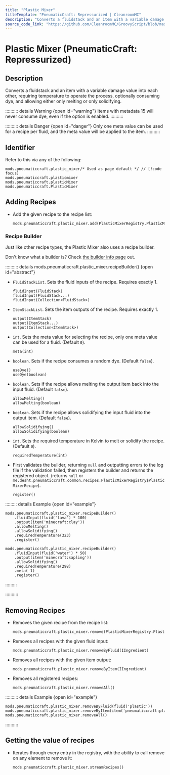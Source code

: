 ```yaml
---
title: "Plastic Mixer"
titleTemplate: "PneumaticCraft: Repressurized | CleanroomMC"
description: "Converts a fluidstack and an item with a variable damage value into each other, requiring temperature to operate the process, optionally consuming dye, and allowing either only melting or only solidifying."
source_code_link: "https://github.com/CleanroomMC/GroovyScript/blob/master/src/main/java/com/cleanroommc/groovyscript/compat/mods/pneumaticcraft/PlasticMixer.java"
---
```


# Plastic Mixer (PneumaticCraft: Repressurized)

## Description

Converts a fluidstack and an item with a variable damage value into each other, requiring temperature to operate the process, optionally consuming dye, and allowing either only melting or only solidifying.

:::::::::: details Warning {open id="warning"}
Items with metadata 15 will never consume dye, even if the option is enabled.
::::::::::

:::::::::: details Danger {open id="danger"}
Only one meta value can be used for a recipe per fluid, and the meta value will be applied to the item.
::::::::::

## Identifier

Refer to this via any of the following:

```groovy:no-line-numbers {1}
mods.pneumaticcraft.plastic_mixer/* Used as page default */ // [!code focus]
mods.pneumaticcraft.plasticmixer
mods.pneumaticcraft.plasticMixer
mods.pneumaticcraft.PlasticMixer
```


## Adding Recipes

- Add the given recipe to the recipe list:

    ```groovy:no-line-numbers
    mods.pneumaticcraft.plastic_mixer.add(PlasticMixerRegistry.PlasticMixerRecipe)
    ```


### Recipe Builder

Just like other recipe types, the Plastic Mixer also uses a recipe builder.

Don't know what a builder is? Check [the builder info page](../../getting_started/builder.md) out.

:::::::::: details mods.pneumaticcraft.plastic_mixer.recipeBuilder() {open id="abstract"}
- `FluidStackList`. Sets the fluid inputs of the recipe. Requires exactly 1.

    ```groovy:no-line-numbers
    fluidInput(FluidStack)
    fluidInput(FluidStack...)
    fluidInput(Collection<FluidStack>)
    ```

- `ItemStackList`. Sets the item outputs of the recipe. Requires exactly 1.

    ```groovy:no-line-numbers
    output(ItemStack)
    output(ItemStack...)
    output(Collection<ItemStack>)
    ```

- `int`. Sets the meta value for selecting the recipe, only one meta value can be used for a fluid. (Default `0`).

    ```groovy:no-line-numbers
    meta(int)
    ```

- `boolean`. Sets if the recipe consumes a random dye. (Default `false`).

    ```groovy:no-line-numbers
    useDye()
    useDye(boolean)
    ```

- `boolean`. Sets if the recipe allows melting the output item back into the input fluid. (Default `false`).

    ```groovy:no-line-numbers
    allowMelting()
    allowMelting(boolean)
    ```

- `boolean`. Sets if the recipe allows solidifying the input fluid into the output item. (Default `false`).

    ```groovy:no-line-numbers
    allowSolidifying()
    allowSolidifying(boolean)
    ```

- `int`. Sets the required temperature in Kelvin to melt or solidify the recipe. (Default `0`).

    ```groovy:no-line-numbers
    requiredTemperature(int)
    ```

- First validates the builder, returning `null` and outputting errors to the log file if the validation failed, then registers the builder and returns the registered object. (returns `null` or `me.desht.pneumaticcraft.common.recipes.PlasticMixerRegistry$PlasticMixerRecipe`).

    ```groovy:no-line-numbers
    register()
    ```

::::::::: details Example {open id="example"}
```groovy:no-line-numbers
mods.pneumaticcraft.plastic_mixer.recipeBuilder()
    .fluidInput(fluid('lava') * 100)
    .output(item('minecraft:clay'))
    .allowMelting()
    .allowSolidifying()
    .requiredTemperature(323)
    .register()

mods.pneumaticcraft.plastic_mixer.recipeBuilder()
    .fluidInput(fluid('water') * 50)
    .output(item('minecraft:sapling'))
    .allowSolidifying()
    .requiredTemperature(298)
    .meta(-1)
    .register()
```

:::::::::

::::::::::

## Removing Recipes

- Removes the given recipe from the recipe list:

    ```groovy:no-line-numbers
    mods.pneumaticcraft.plastic_mixer.remove(PlasticMixerRegistry.PlasticMixerRecipe)
    ```

- Removes all recipes with the given fluid input:

    ```groovy:no-line-numbers
    mods.pneumaticcraft.plastic_mixer.removeByFluid(IIngredient)
    ```

- Removes all recipes with the given item output:

    ```groovy:no-line-numbers
    mods.pneumaticcraft.plastic_mixer.removeByItem(IIngredient)
    ```

- Removes all registered recipes:

    ```groovy:no-line-numbers
    mods.pneumaticcraft.plastic_mixer.removeAll()
    ```

:::::::::: details Example {open id="example"}
```groovy:no-line-numbers
mods.pneumaticcraft.plastic_mixer.removeByFluid(fluid('plastic'))
mods.pneumaticcraft.plastic_mixer.removeByItem(item('pneumaticcraft:plastic'))
mods.pneumaticcraft.plastic_mixer.removeAll()
```

::::::::::

## Getting the value of recipes

- Iterates through every entry in the registry, with the ability to call remove on any element to remove it:

    ```groovy:no-line-numbers
    mods.pneumaticcraft.plastic_mixer.streamRecipes()
    ```
